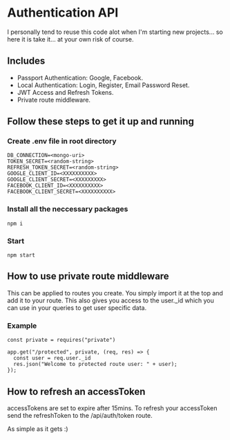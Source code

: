 # Authentication API 

I personally tend to reuse this code alot when I'm starting new projects... so here it is take it... at your own risk of course.

## Includes
 
* Passport Authentication: Google, Facebook.
* Local Authentication: Login, Register, Email Password Reset.
* JWT Access and Refresh Tokens.
* Private route middleware.

## Follow these steps to get it up and running

### Create .env file in root directory

```
DB_CONNECTION=<mongo-uri>
TOKEN_SECRET=<random-string>
REFRESH_TOKEN_SECRET=<random-string>
GOOGLE_CLIENT_ID=<XXXXXXXXXX>
GOOGLE_CLIENT_SECRET=<XXXXXXXXX>
FACEBOOK_CLIENT_ID=<XXXXXXXXXX>
FACEBOOK_CLIENT_SECRET=<XXXXXXXXXX>
```
### Install all the neccessary packages

```npm i```

### Start

```npm start```


## How to use private route middleware

This can be applied to routes you create. You simply import it at the top and add it to your route. This also gives you access to the user._id which you can use in your queries to get user specific data.

### Example
```
const private = requires("private")

app.get("/protected", private, (req, res) => {
  const user = req.user._id
  res.json("Welcome to protected route user: " + user);
});
```

## How to refresh an accessToken

accessTokens are set to expire after 15mins. To refresh your accessToken send the refreshToken to the /api/auth/token route.

As simple as it gets :)
